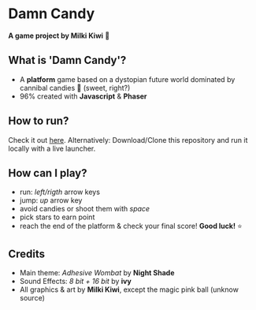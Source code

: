   # Damn Candy
  **A game project by Milki Kiwi** 🥝
   
 ## What is 'Damn Candy'? 
 - A **platform** game based on a dystopian future world dominated by cannibal candies 🍬 (sweet, right?)
 - 96% created with **Javascript** & **Phaser**

## How to run?
Check it out [here](https://milkyraven.github.io/Damn_Candy-Game-Project-/). 
Alternatively: Download/Clone this repository and run it locally with a live launcher. 

## How can I play?
- run: *left/rigth* arrow keys
- jump: *up* arrow key
- avoid candies or shoot them with *space*
- pick stars to earn point
- reach the end of the platform & check your final score! **Good luck!** ⭐️
    
## Credits
- Main theme: *Adhesive Wombat* by **Night Shade**
- Sound Effects: *8 bit + 16 bit*  by **ivy** 
- All graphics & art by **Milki Kiwi**, except the magic pink ball (unknow source)


